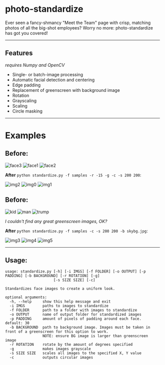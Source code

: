 # photo-standardize

Ever seen a fancy-shmancy "Meet the Team" page with crisp, matching photos of all the big-shot employees? Worry no more: photo-standardize has got you covered! 

---

## Features
*requires Numpy and OpenCV*

- Single- or batch-image processing
- Automatic facial detection and centering
- Edge padding
- Replacement of greenscreen with background image
- Rotation
- Grayscaling
- Scaling
- Circle masking

---

# Examples

**Before:**
---
![face3](https://user-images.githubusercontent.com/76142641/109447804-87b94c80-7a12-11eb-891c-b7f254edd429.jpg)
![face1](https://user-images.githubusercontent.com/76142641/109447808-8851e300-7a12-11eb-8fff-02d273a5a9bd.jpg)
![face2](https://user-images.githubusercontent.com/76142641/109447809-88ea7980-7a12-11eb-9f03-8affc88923c5.jpg)

**After** `python standardize.py -f samples -r -15 -g -c -s 200 200`:

![img2](https://user-images.githubusercontent.com/76142641/109449096-948b6f80-7a15-11eb-81ec-b44e2e6a6af8.png)
![img0](https://user-images.githubusercontent.com/76142641/109449094-93f2d900-7a15-11eb-86ee-10ae46d701a3.png)
![img1](https://user-images.githubusercontent.com/76142641/109449095-948b6f80-7a15-11eb-8242-a8e7eb73beb1.png)

**Before:**
---
![kid](https://user-images.githubusercontent.com/76142641/109447805-8851e300-7a12-11eb-8560-f9da1255fde9.jpg)
![man](https://user-images.githubusercontent.com/76142641/109447806-8851e300-7a12-11eb-8069-6ace314f62cb.jpg)
![trump](https://user-images.githubusercontent.com/76142641/109447807-8851e300-7a12-11eb-8e01-5aab261f063f.jpg)

*I couldn't find any great greenscreen images, OK?*

**After** `python standardize.py -f samples -c -s 200 200 -b skybg.jpg`:

![img3](https://user-images.githubusercontent.com/76142641/109448786-cf40d800-7a14-11eb-9109-7bd7fa9eb4b5.png)
![img4](https://user-images.githubusercontent.com/76142641/109448787-cf40d800-7a14-11eb-8538-c27ffd0663a9.png)
![img5](https://user-images.githubusercontent.com/76142641/109448785-cea84180-7a14-11eb-84bf-4313a1f07870.png)

---

## Usage:

```
usage: standardize.py [-h] [-i IMGS] [-f FOLDER] [-o OUTPUT] [-p PADDING] [-b BACKGROUND] [-r ROTATION] [-g]
                      [-s SIZE SIZE] [-c]

Standardizes face images to create a uniform look.

optional arguments:
  -h, --help     show this help message and exit
  -i IMGS        paths to images to standardize
  -f FOLDER      path to a folder with images to standardize
  -o OUTPUT      name of output folder for standardized images
  -p PADDING     amount of pixels of padding around each face. default: 30
  -b BACKGROUND  path to background image. Images must be taken in front of a greenscreen for this option to work.
                 NOTE: ensure BG image is larger than greenscreen image
  -r ROTATION    rotate by the amount of degrees specified
  -g             makes images grayscale
  -s SIZE SIZE   scales all images to the specified X, Y value
  -c             outputs circular images
```
